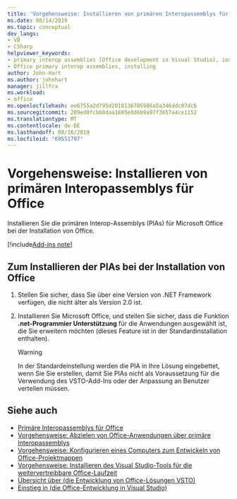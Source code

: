 ```yaml
---
title: 'Vorgehensweise: Installieren von primären Interopassemblys für Office'
ms.date: 08/14/2019
ms.topic: conceptual
dev_langs:
- VB
- CSharp
helpviewer_keywords:
- primary interop assemblies [Office development in Visual Studio], installing
- Office primary interop assemblies, installing
author: John-Hart
ms.author: johnhart
manager: jillfra
ms.workload:
- office
ms.openlocfilehash: ee6755a2d795d2018136785986a5a346ddc07dc6
ms.sourcegitcommit: 209ed0fcbb8daa1685e8d6b9a97f3857a4ce1152
ms.translationtype: MT
ms.contentlocale: de-DE
ms.lasthandoff: 08/16/2019
ms.locfileid: "69551797"
---
```

# <a name="how-to-install-office-primary-interop-assemblies"></a>Vorgehensweise: Installieren von primären Interopassemblys für Office
  Installieren Sie die primären Interop-Assemblys (PIAs) für Microsoft Office bei der Installation von Office.

[!include[Add-ins note](includes/addinsnote.md)]

## <a name="to-install-the-pias-when-you-install-office"></a>Zum Installieren der PIAs bei der Installation von Office

1. Stellen Sie sicher, dass Sie über eine Version von .NET Framework verfügen, die nicht älter als Version 2.0 ist.

2. Installieren Sie Microsoft Office, und stellen Sie sicher, dass die Funktion **.net-Programmier Unterstützung** für die Anwendungen ausgewählt ist, die Sie erweitern möchten (dieses Feature ist in der Standardinstallation enthalten).

    > [!WARNING]
    > In der Standardeinstellung werden die PIA in Ihre Lösung eingebettet, wenn Sie Sie erstellen, damit Sie PIAs nicht als Voraussetzung für die Verwendung des VSTO-Add-Ins oder der Anpassung an Benutzer verteilen müssen.

## <a name="see-also"></a>Siehe auch
- [Primäre Interopassemblys für Office](../vsto/office-primary-interop-assemblies.md)
- [Vorgehensweise: Abzielen von Office-Anwendungen über primäre Interopassemblys](../vsto/how-to-target-office-applications-through-primary-interop-assemblies.md)
- [Vorgehensweise: Konfigurieren eines Computers zum Entwickeln von Office-Projektmappen](../vsto/how-to-configure-a-computer-to-develop-office-solutions.md)
- [Vorgehensweise: Installieren des Visual Studio-Tools für die weitervertreibbare Office-Laufzeit](../vsto/how-to-install-the-visual-studio-tools-for-office-runtime-redistributable.md)
- [Übersicht über &#40;die Entwicklung von Office-Lösungen VSTO&#41;](../vsto/office-solutions-development-overview-vsto.md)
- [Einstieg in &#40;die Office-Entwicklung in Visual Studio&#41;](../vsto/getting-started-office-development-in-visual-studio.md)
